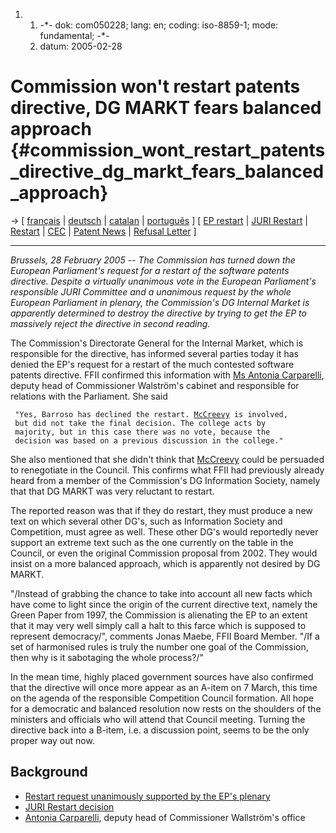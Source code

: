 1.  1.  -\*- dok: com050228; lang: en; coding: iso-8859-1; mode:
        fundamental; -\*-
    2.  datum: 2005-02-28

# Commission won\'t restart patents directive, DG MARKT fears balanced approach {#commission_wont_restart_patents_directive_dg_markt_fears_balanced_approach}

-\> \[ [ français](Com050228Fr "wikilink") \| [
deutsch](Com050228De "wikilink") \| [ catalan](Com050228Ca "wikilink")
\| [ português](Com050228Pt "wikilink") \] \[ [ EP
restart](Europarl050224En "wikilink") \| [ JURI
Restart](Restart050202En "wikilink") \| [
Restart](Restart050217En "wikilink") \| [ CEC](SwpatcecEn "wikilink") \|
[ Patent News](SwpatcninoEn "wikilink") \| [Refusal
Letter](http://swpat.ffii.org/papers/barroso0502/ "wikilink") \]

------------------------------------------------------------------------

*Brussels, 28 February 2005 \-- The Commission has turned down the
European Parliament\'s request for a restart of the software patents
directive. Despite a virtually unanimous vote in the European
Parliament\'s responsible JURI Committee and a unanimous request by the
whole European Parliament in plenary, the Commission\'s DG Internal
Market is apparently determined to destroy the directive by trying to
get the EP to massively reject the directive in second reading.*

The Commission\'s Directorate General for the Internal Market, which is
responsible for the directive, has informed several parties today it has
denied the EP\'s request for a restart of the much contested software
patents directive. FFII confirmed this information with [Ms Antonia
Carparelli](http://europa.eu.int/comm/commission_barroso/wallstrom/team/index_en.htm "wikilink"),
deputy head of Commissioner Walström\'s cabinet and responsible for
relations with the Parliament. She said

` "Yes, Barroso has declined the restart. `[`McCreevy`](McCreevy "wikilink")` is involved,`\
` but did not take the final decision. The college acts by`\
` majority, but in this case there was no vote, because the`\
` decision was based on a previous discussion in the college."`

She also mentioned that she didn\'t think that
[McCreevy](McCreevy "wikilink") could be persuaded to renegotiate in the
Council. This confirms what FFII had previously already heard from a
member of the Commission\'s DG Information Society, namely that that DG
MARKT was very reluctant to restart.

The reported reason was that if they do restart, they must produce a new
text on which several other DG\'s, such as Information Society and
Competition, must agree as well. These other DG\'s would reportedly
never support an extreme text such as the one currently on the table in
the Council, or even the original Commission proposal from 2002. They
would insist on a more balanced approach, which is apparently not
desired by DG MARKT.

\"/Instead of grabbing the chance to take into account all new facts
which have come to light since the origin of the current directive text,
namely the Green Paper from 1997, the Commission is alienating the EP to
an extent that it may very well simply call a halt to this farce which
is supposed to represent democracy/\", comments Jonas Maebe, FFII Board
Member. \"/If a set of harmonised rules is truly the number one goal of
the Commission, then why is it sabotaging the whole process?/\"

In the mean time, highly placed government sources have also confirmed
that the directive will once more appear as an A-item on 7 March, this
time on the agenda of the responsible Competition Council formation. All
hope for a democratic and balanced resolution now rests on the shoulders
of the ministers and officials who will attend that Council meeting.
Turning the directive back into a B-item, i.e. a discussion point, seems
to be the only proper way out now.

## Background

-   [ Restart request unanimously supported by the EP\'s
    plenary](Europarl050224En "wikilink")
-   [ JURI Restart decision](Restart050202En "wikilink")
-   [Antonia
    Carparelli](http://europa.eu.int/comm/commission_barroso/wallstrom/team/index_en.htm "wikilink"),
    deputy head of Commissioner Wallström\'s office
